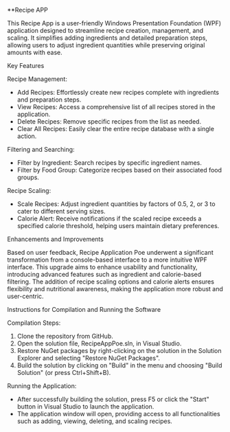 **Recipe APP

This Recipe App  is a user-friendly Windows Presentation Foundation (WPF) application designed to streamline recipe creation, management, and scaling. It simplifies adding ingredients and detailed preparation steps, allowing users to adjust ingredient quantities while preserving original amounts with ease.

Key Features

Recipe Management:
- Add Recipes: Effortlessly create new recipes complete with ingredients and preparation steps.
- View Recipes: Access a comprehensive list of all recipes stored in the application.
- Delete Recipes: Remove specific recipes from the list as needed.
- Clear All Recipes: Easily clear the entire recipe database with a single action.

Filtering and Searching:
- Filter by Ingredient: Search recipes by specific ingredient names.
- Filter by Food Group: Categorize recipes based on their associated food groups.


Recipe Scaling:
- Scale Recipes: Adjust ingredient quantities by factors of 0.5, 2, or 3 to cater to different serving sizes.
- Calorie Alert: Receive notifications if the scaled recipe exceeds a specified calorie threshold, helping users maintain dietary preferences.

Enhancements and Improvements

Based on user feedback, Recipe Application Poe underwent a significant transformation from a console-based interface to a more intuitive WPF interface. This upgrade aims to enhance usability and functionality, introducing advanced features such as ingredient and calorie-based filtering. The addition of recipe scaling options and calorie alerts ensures flexibility and nutritional awareness, making the application more robust and user-centric.

Instructions for Compilation and Running the Software



Compilation Steps:
1. Clone the repository from GitHub.
2. Open the solution file, RecipeAppPoe.sln, in Visual Studio.
3. Restore NuGet packages by right-clicking on the solution in the Solution Explorer and selecting "Restore NuGet Packages".
4. Build the solution by clicking on "Build" in the menu and choosing "Build Solution" (or press Ctrl+Shift+B).

Running the Application:
- After successfully building the solution, press F5 or click the "Start" button in Visual Studio to launch the application.
- The application window will open, providing access to all functionalities such as adding, viewing, deleting, and scaling recipes.


